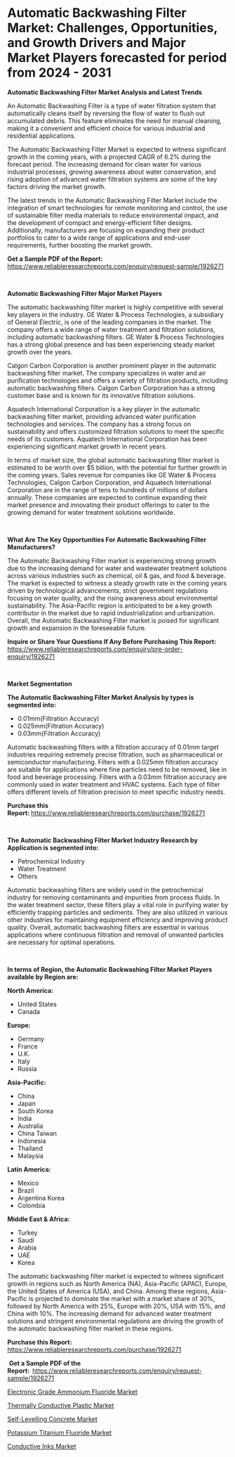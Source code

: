 <p><h1>Automatic Backwashing Filter Market: Challenges, Opportunities, and Growth Drivers and Major Market Players forecasted for period from 2024 - 2031</h1></p><p><strong>Automatic Backwashing Filter Market Analysis and Latest Trends</strong></p>
<p><p>An Automatic Backwashing Filter is a type of water filtration system that automatically cleans itself by reversing the flow of water to flush out accumulated debris. This feature eliminates the need for manual cleaning, making it a convenient and efficient choice for various industrial and residential applications.</p><p>The Automatic Backwashing Filter Market is expected to witness significant growth in the coming years, with a projected CAGR of 6.2% during the forecast period. The increasing demand for clean water for various industrial processes, growing awareness about water conservation, and rising adoption of advanced water filtration systems are some of the key factors driving the market growth.</p><p>The latest trends in the Automatic Backwashing Filter Market include the integration of smart technologies for remote monitoring and control, the use of sustainable filter media materials to reduce environmental impact, and the development of compact and energy-efficient filter designs. Additionally, manufacturers are focusing on expanding their product portfolios to cater to a wide range of applications and end-user requirements, further boosting the market growth.</p></p>
<p><strong>Get a Sample PDF of the Report:&nbsp;</strong> <a href="https://www.reliableresearchreports.com/enquiry/request-sample/1926271">https://www.reliableresearchreports.com/enquiry/request-sample/1926271</a></p>
<p>&nbsp;</p>
<p><strong>Automatic Backwashing Filter Major Market Players</strong></p>
<p><p>The automatic backwashing filter market is highly competitive with several key players in the industry. GE Water & Process Technologies, a subsidiary of General Electric, is one of the leading companies in the market. The company offers a wide range of water treatment and filtration solutions, including automatic backwashing filters. GE Water & Process Technologies has a strong global presence and has been experiencing steady market growth over the years.</p><p>Calgon Carbon Corporation is another prominent player in the automatic backwashing filter market. The company specializes in water and air purification technologies and offers a variety of filtration products, including automatic backwashing filters. Calgon Carbon Corporation has a strong customer base and is known for its innovative filtration solutions.</p><p>Aquatech International Corporation is a key player in the automatic backwashing filter market, providing advanced water purification technologies and services. The company has a strong focus on sustainability and offers customized filtration solutions to meet the specific needs of its customers. Aquatech International Corporation has been experiencing significant market growth in recent years.</p><p>In terms of market size, the global automatic backwashing filter market is estimated to be worth over $5 billion, with the potential for further growth in the coming years. Sales revenue for companies like GE Water & Process Technologies, Calgon Carbon Corporation, and Aquatech International Corporation are in the range of tens to hundreds of millions of dollars annually. These companies are expected to continue expanding their market presence and innovating their product offerings to cater to the growing demand for water treatment solutions worldwide.</p></p>
<p>&nbsp;</p>
<p><strong>What Are The Key Opportunities For Automatic Backwashing Filter Manufacturers?</strong></p>
<p><p>The Automatic Backwashing Filter market is experiencing strong growth due to the increasing demand for water and wastewater treatment solutions across various industries such as chemical, oil & gas, and food & beverage. The market is expected to witness a steady growth rate in the coming years driven by technological advancements, strict government regulations focusing on water quality, and the rising awareness about environmental sustainability. The Asia-Pacific region is anticipated to be a key growth contributor in the market due to rapid industrialization and urbanization. Overall, the Automatic Backwashing Filter market is poised for significant growth and expansion in the foreseeable future.</p></p>
<p><strong>Inquire or Share Your Questions If Any Before Purchasing This Report:</strong> <a href="https://www.reliableresearchreports.com/enquiry/pre-order-enquiry/1926271">https://www.reliableresearchreports.com/enquiry/pre-order-enquiry/1926271</a></p>
<p>&nbsp;</p>
<p><strong>Market Segmentation</strong></p>
<p><strong>The Automatic Backwashing Filter Market Analysis by types is segmented into:</strong></p>
<p><ul><li>0.01mm(Filtration Accuracy)</li><li>0.025mm(Filtration Accuracy)</li><li>0.03mm(Filtration Accuracy)</li></ul></p>
<p><p>Automatic backwashing filters with a filtration accuracy of 0.01mm target industries requiring extremely precise filtration, such as pharmaceutical or semiconductor manufacturing. Filters with a 0.025mm filtration accuracy are suitable for applications where fine particles need to be removed, like in food and beverage processing. Filters with a 0.03mm filtration accuracy are commonly used in water treatment and HVAC systems. Each type of filter offers different levels of filtration precision to meet specific industry needs.</p></p>
<p><strong>Purchase this Report:&nbsp;</strong><a href="https://www.reliableresearchreports.com/purchase/1926271">https://www.reliableresearchreports.com/purchase/1926271</a></p>
<p>&nbsp;</p>
<p><strong>The Automatic Backwashing Filter Market Industry Research by Application is segmented into:</strong></p>
<p><ul><li>Petrochemical Industry</li><li>Water Treatment</li><li>Others</li></ul></p>
<p><p>Automatic backwashing filters are widely used in the petrochemical industry for removing contaminants and impurities from process fluids. In the water treatment sector, these filters play a vital role in purifying water by efficiently trapping particles and sediments. They are also utilized in various other industries for maintaining equipment efficiency and improving product quality. Overall, automatic backwashing filters are essential in various applications where continuous filtration and removal of unwanted particles are necessary for optimal operations.</p></p>
<p>&nbsp;</p>
<p><strong>In terms of Region, the Automatic Backwashing Filter Market Players available by Region are:</strong></p>
<p>
    <p> <strong> North America: </strong>
        <ul>
            <li>United States</li>
            <li>Canada</li>
        </ul>
        </p> 
    <p> <strong> Europe: </strong>
        <ul>
            <li>Germany</li>
            <li>France</li>
            <li>U.K.</li>
            <li>Italy</li>
            <li>Russia</li>
        </ul>
        </p> 
    <p> <strong> Asia-Pacific: </strong>
        <ul>
            <li>China</li>
            <li>Japan</li>
            <li>South Korea</li>
            <li>India</li>
            <li>Australia</li>
            <li>China Taiwan</li>
            <li>Indonesia</li>
            <li>Thailand</li>
            <li>Malaysia</li>
        </ul>
        </p> 
    <p> <strong> Latin America: </strong>
        <ul>
            <li>Mexico</li>
            <li>Brazil</li>
            <li>Argentina Korea</li>
            <li>Colombia</li>
        </ul>
        </p> 
    <p> <strong> Middle East & Africa: </strong>
        <ul>
            <li>Turkey</li>
            <li>Saudi</li>
            <li>Arabia</li>
            <li>UAE</li>
            <li>Korea</li>
        </ul>
    </p>
    </p>
<p><p>The automatic backwashing filter market is expected to witness significant growth in regions such as North America (NA), Asia-Pacific (APAC), Europe, the United States of America (USA), and China. Among these regions, Asia-Pacific is projected to dominate the market with a market share of 30%, followed by North America with 25%, Europe with 20%, USA with 15%, and China with 10%. The increasing demand for advanced water treatment solutions and stringent environmental regulations are driving the growth of the automatic backwashing filter market in these regions.</p></p>
<p><strong>Purchase this Report: </strong><a href="https://www.reliableresearchreports.com/purchase/1926271">https://www.reliableresearchreports.com/purchase/1926271</a></p>
<p>&nbsp;<strong>Get a Sample PDF of the Report:&nbsp;&nbsp;</strong><a href="https://www.reliableresearchreports.com/enquiry/request-sample/1926271">https://www.reliableresearchreports.com/enquiry/request-sample/1926271</a></p>
<p><strong></strong></p>
<p><p><a href="https://meowing-lemming-dd3.notion.site/Electronic-Grade-Ammonium-Fluoride-Market-Size-and-Examines-its-Market-Scope-with-a-Primary-Focus--bcf36f61f93e4233a7df76a63d369fa0">Electronic Grade Ammonium Fluoride Market</a></p><p><a href="https://view.publitas.com/reportprime-1/thermally-conductive-plastic-market-research-report-reveals-the-latest-trends-and-opportunities-of-this-market-for-period-from-2024-2031/">Thermally Conductive Plastic Market</a></p><p><a href="https://cute-banjo-8ca.notion.site/Decoding-the-Self-Levelling-Concrete-Market-A-Deep-Dive-into-the-Latest-Market-Trends-Market-Segme-4d82ae7f3637421aaffe2004cd90dc0a">Self-Levelling Concrete Market</a></p><p><a href="https://view.publitas.com/reportprime-1/potassium-titanium-fluoride-market-research-report-provides-thorough-industry-overview-which-offers-an-in-depth-analysis-of-product-trends-and-new-market-divisions/">Potassium Titanium Fluoride Market</a></p><p><a href="https://unruly-ladybug-44b.notion.site/Conductive-Inks-Market-Size-and-Growth-Market-Segmentation-Regional-and-Country-Breakdowns-and-Ma-7ee2dcd87a5d4774af4b9640ae54be09">Conductive Inks Market</a></p></p>